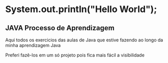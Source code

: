 # System.out.println("Hello World");

## JAVA Processo de Aprendizagem
Aqui todos os exercicios das aulas de Java que estive fazendo ao longo da minha aprendizagem Java

Preferi fazê-los em um só projeto pois fica mais fácil a visibilidade
